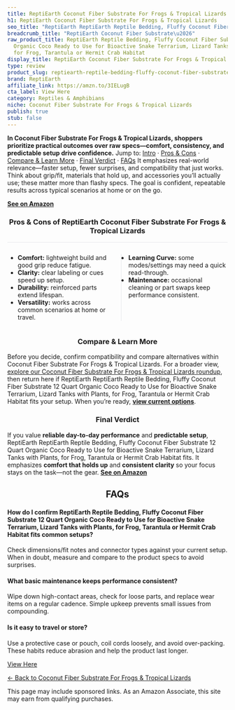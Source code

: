 ```yaml
---
title: ReptiEarth Coconut Fiber Substrate For Frogs & Tropical Lizards
h1: ReptiEarth Coconut Fiber Substrate For Frogs & Tropical Lizards
seo_title: "ReptiEarth ReptiEarth Reptile Bedding, Fluffy Coconut Fiber\u2026"
breadcrumb_title: "ReptiEarth Coconut Fiber Substrate\u2026"
raw_product_title: ReptiEarth Reptile Bedding, Fluffy Coconut Fiber Substrate 12 Quart
  Organic Coco Ready to Use for Bioactive Snake Terrarium, Lizard Tanks with Plants,
  for Frog, Tarantula or Hermit Crab Habitat
display_title: ReptiEarth Coconut Fiber Substrate For Frogs & Tropical Lizards
type: review
product_slug: reptiearth-reptile-bedding-fluffy-coconut-fiber-substrate-12-quart-orga-4f4bb1c9
brand: ReptiEarth
affiliate_link: https://amzn.to/3IELugB
cta_label: View Here
category: Reptiles & Amphibians
niche: Coconut Fiber Substrate For Frogs & Tropical Lizards
publish: true
stub: false
---
```


<div id="intro" class="full-width"><p><strong>In Coconut Fiber Substrate For Frogs & Tropical Lizards, shoppers prioritize practical outcomes over raw specs&mdash;comfort, consistency, and predictable setup drive confidence.</strong> Jump to: <a href="#intro">Intro</a> · <a href="#pros-cons">Pros &amp; Cons</a> · <a href="#compare-more">Compare &amp; Learn More</a> · <a href="#verdict">Final Verdict</a> · <a href="#faqs">FAQs</a> It emphasizes real-world relevance&mdash;faster setup, fewer surprises, and compatibility that just works. Think about grip/fit, materials that hold up, and accessories you’ll actually use; these matter more than flashy specs. The goal is confident, repeatable results across typical scenarios at home or on the go.</p><p><a href="https://amzn.to/3IELugB" rel="nofollow sponsored noopener" target="_blank"><strong>See on Amazon</strong></a></p></div>
<h3 id="pros-cons" style="text-align:center;">Pros &amp; Cons of ReptiEarth Coconut Fiber Substrate For Frogs & Tropical Lizards</h3>
<div class="pc-grid" style="display:grid;grid-template-columns:1fr 1fr;gap:16px;border-top:1px solid #e5e7eb;padding-top:12px;">
  <ul>
    <li><strong>Comfort:</strong> lightweight build and good grip reduce fatigue.</li>
    <li><strong>Clarity:</strong> clear labeling or cues speed up setup.</li>
    <li><strong>Durability:</strong> reinforced parts extend lifespan.</li>
    <li><strong>Versatility:</strong> works across common scenarios at home or travel.</li>
  </ul>
  <ul style="border-left:1px solid #e5e7eb;padding-left:16px;">
    <li><strong>Learning Curve:</strong> some modes/settings may need a quick read-through.</li>
    <li><strong>Maintenance:</strong> occasional cleaning or part swaps keep performance consistent.</li>
  </ul>
</div>


<h3 id="compare-more" style="text-align:center;">Compare &amp; Learn More</h3>
<p>Before you decide, confirm compatibility and compare alternatives within Coconut Fiber Substrate For Frogs & Tropical Lizards. For a broader view, <a href="#">explore our Coconut Fiber Substrate For Frogs & Tropical Lizards roundup</a>, then return here if ReptiEarth ReptiEarth Reptile Bedding, Fluffy Coconut Fiber Substrate 12 Quart Organic Coco Ready to Use for Bioactive Snake Terrarium, Lizard Tanks with Plants, for Frog, Tarantula or Hermit Crab Habitat fits your setup. When you’re ready, <a href="https://amzn.to/3IELugB" rel="nofollow sponsored noopener" target="_blank"><strong>view current options</strong></a>.</p>

<h3 id="verdict" style="text-align:center;">Final Verdict</h3>
<p>If you value <strong>reliable day-to-day performance</strong> and <strong>predictable setup</strong>, ReptiEarth ReptiEarth Reptile Bedding, Fluffy Coconut Fiber Substrate 12 Quart Organic Coco Ready to Use for Bioactive Snake Terrarium, Lizard Tanks with Plants, for Frog, Tarantula or Hermit Crab Habitat fits. It emphasizes <strong>comfort that holds up</strong> and <strong>consistent clarity</strong> so your focus stays on the task&mdash;not the gear. <a href="https://amzn.to/3IELugB" rel="nofollow sponsored noopener" target="_blank"><strong>See on Amazon</strong></a></p>

<h2 id="faqs" style="text-align:center;">FAQs</h2>
<h4><strong>How do I confirm ReptiEarth Reptile Bedding, Fluffy Coconut Fiber Substrate 12 Quart Organic Coco Ready to Use for Bioactive Snake Terrarium, Lizard Tanks with Plants, for Frog, Tarantula or Hermit Crab Habitat fits common setups?</strong></h4>
<p>Check dimensions/fit notes and connector types against your current setup. When in doubt, measure and compare to the product specs to avoid surprises.</p>
<h4><strong>What basic maintenance keeps performance consistent?</strong></h4>
<p>Wipe down high-contact areas, check for loose parts, and replace wear items on a regular cadence. Simple upkeep prevents small issues from compounding.</p>
<h4><strong>Is it easy to travel or store?</strong></h4>
<p>Use a protective case or pouch, coil cords loosely, and avoid over-packing. These habits reduce abrasion and help the product last longer.</p>

<p><a class="btn" href="https://amzn.to/3IELugB" target="_blank" rel="nofollow sponsored noopener">View Here</a></p>
<p><a href="/roundups/reptiles-amphibians/coconut-fiber-substrate-for-frogs-tropical-lizards/">← Back to Coconut Fiber Substrate For Frogs & Tropical Lizards</a></p>
<aside class="disclosure">This page may include sponsored links. As an Amazon Associate, this site may earn from qualifying purchases.</aside>
